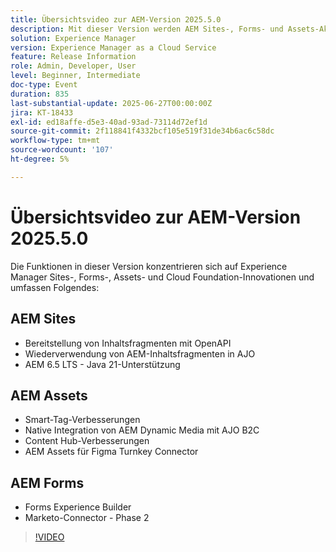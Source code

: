 ```yaml
---
title: Übersichtsvideo zur AEM-Version 2025.5.0
description: Mit dieser Version werden AEM Sites-, Forms- und Assets-Aktualisierungen hinzugefügt, einschließlich OpenAPI-Bereitstellung, Java 21-Unterstützung, Smart-Tags, Figma-Connector und Dynamic Media für AJO B2C.
solution: Experience Manager
version: Experience Manager as a Cloud Service
feature: Release Information
role: Admin, Developer, User
level: Beginner, Intermediate
doc-type: Event
duration: 835
last-substantial-update: 2025-06-27T00:00:00Z
jira: KT-18433
exl-id: ed18affe-d5e3-40ad-93ad-73114d72ef1d
source-git-commit: 2f118841f4332bcf105e519f31de34b6ac6c58dc
workflow-type: tm+mt
source-wordcount: '107'
ht-degree: 5%

---
```


# Übersichtsvideo zur AEM-Version 2025.5.0

Die Funktionen in dieser Version konzentrieren sich auf Experience Manager Sites-, Forms-, Assets- und Cloud Foundation-Innovationen und umfassen Folgendes:

## AEM Sites

* Bereitstellung von Inhaltsfragmenten mit OpenAPI
* Wiederverwendung von AEM-Inhaltsfragmenten in AJO
* AEM 6.5 LTS - Java 21-Unterstützung

## AEM Assets

* Smart-Tag-Verbesserungen
* Native Integration von AEM Dynamic Media mit AJO B2C
* Content Hub-Verbesserungen
* AEM Assets für Figma Turnkey Connector

## AEM Forms

* Forms Experience Builder
* Marketo-Connector - Phase 2

>[!VIDEO](https://video.tv.adobe.com/v/3464307/?learn=on&enablevpops)
